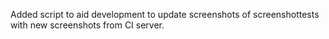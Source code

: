 Added script to aid development to update screenshots of screenshottests with new screenshots from CI server.
